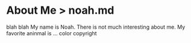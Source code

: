 # About Me > noah.md 
blah blah
 My name is Noah. There is not much interesting about me. My favorite aninmal is ...
 color
copyright
